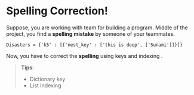 # Spelling Correction!
Suppose, you are working with team for building a program. Middle of the project, you find a **spelling mistake** by someone of your teammates.  

` Disasters = {'k5' : [{'nest_key' : ['this is deep', ['Sunami']]}]} `

Now, you have to correct the **spelling** using keys and indexing .
>**Tips**:
> - Dictionary key
> - List Indexing  
